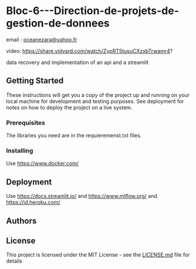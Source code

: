 # Bloc-6---Direction-de-projets-de-gestion-de-donnees

email : oceanezara@yahoo.fr

video: https://share.vidyard.com/watch/ZypRT5tusuCXzxbTrwamr4?

data recovery and implementation of an api and a streamlit

## Getting Started

These instructions will get you a copy of the project up and running on your local machine for development and testing purposes. See deployment for notes on how to deploy the project on a live system.

### Prerequisites

The libraries you need are in the requieremenst.txt files.

### Installing

Use https://www.docker.com/


## Deployment

Use https://docs.streamlit.io/ and https://www.mlflow.org/ and https://id.heroku.com/

## Authors


## License

This project is licensed under the MIT License - see the [LICENSE.md](LICENSE.md) file for details

